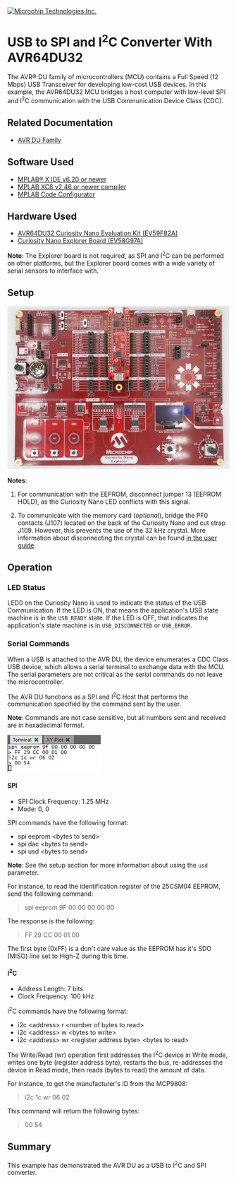 <!-- Please do not change this logo with link -->

<a target="_blank" href="https://www.microchip.com/" id="top-of-page">
   <picture>
      <source media="(prefers-color-scheme: light)" srcset="images/mchp_logo_light.png" width="350">
      <source media="(prefers-color-scheme: dark)" srcset="images/mchp_logo_dark.png" width="350">
      <img alt="Microchip Technologies Inc." src="https://www.microchip.com/content/experience-fragments/mchp/en_us/site/header/master/_jcr_content/root/responsivegrid/header/logo.coreimg.100.300.png/1605828081463/microchip.png">
   </picture>
</a>

# USB to SPI and I<sup>2</sup>C Converter With AVR64DU32

The AVR&reg; DU family of microcontrollers (MCU) contains a Full Speed (12 Mbps) USB Transceiver for developing low-cost USB devices. In this example, the AVR64DU32 MCU bridges a host computer with low-level SPI and I<sup>2</sup>C communication with the USB Communication Device Class (CDC). 

## Related Documentation
- [AVR DU Family](https://www.microchip.com/en-us/products/microcontrollers-and-microprocessors/8-bit-mcus/avr-mcus/avr-du?utm_source=GitHub&utm_medium=TextLink&utm_campaign=MCU8_AVR-DU&utm_content=avr64du32-serial-bridge-mplab-mcc-github&utm_bu=MCU08)  

## Software Used

- [MPLAB&reg; X IDE v6.20 or newer](https://www.microchip.com/en-us/tools-resources/develop/mplab-x-ide?utm_source=GitHub&utm_medium=TextLink&utm_campaign=MCU8_AVR-DU&utm_content=avr64du32-serial-bridge-mplab-mcc-github&utm_bu=MCU08)
- [MPLAB XC8 v2.46 or newer compiler](https://www.microchip.com/en-us/tools-resources/develop/mplab-xc-compilers?utm_source=GitHub&utm_medium=TextLink&utm_campaign=MCU8_AVR-DU&utm_content=avr64du32-serial-bridge-mplab-mcc-github&utm_bu=MCU08)
- [MPLAB Code Configurator](https://www.microchip.com/en-us/tools-resources/configure/mplab-code-configurator?utm_source=GitHub&utm_medium=TextLink&utm_campaign=MCU8_AVR-DU&utm_content=avr64du32-serial-bridge-mplab-mcc-github&utm_bu=MCU08)

## Hardware Used

- [AVR64DU32 Curiosity Nano Evaluation Kit (EV59F82A)](https://www.microchip.com/en-us/development-tool/EV59F82A?utm_source=GitHub&utm_medium=TextLink&utm_campaign=MCU8_AVR-DU&utm_content=avr64du32-serial-bridge-mplab-mcc-github&utm_bu=MCU08)
- [Curiosity Nano Explorer Board (EV58G97A)](https://www.microchip.com/en-us/development-tool/EV58G97A?utm_source=GitHub&utm_medium=TextLink&utm_campaign=MCU8_AVR-DU&utm_content=avr64du32-serial-bridge-mplab-mcc-github&utm_bu=MCU08)

**Note**: The Explorer board is not required, as SPI and I<sup>2</sup>C can be performed on other platforms, but the Explorer board comes with a wide variety of serial sensors to interface with. 

## Setup

![Explorer board image](./images/board.JPG)

**Notes**: 

1. For communication with the EEPROM, disconnect jumper 13 (EEPROM HOLD), as the Curiosity Nano LED conflicts with this signal.

2. To communicate with the memory card (*optional*), bridge the PF0 contacts (J107) located on the back of the Curiosity Nano and cut strap J109. However, this prevents the use of the 32 kHz crystal. More information about disconnecting the crystal can be found [in the user guide](https://onlinedocs.microchip.com/oxy/GUID-6E827030-13B3-4E71-AB50-A32EBF5333B9-en-US-1/GUID-A9D2F79F-11A0-43BB-BAB1-0A87B0D59138.html#GUID-A9D2F79F-11A0-43BB-BAB1-0A87B0D59138). 

## Operation

### LED Status

LED0 on the Curiosity Nano is used to indicate the status of the USB Communication. If the LED is ON, that means the application's USB state machine is in the `USB_READY` state. If the LED is OFF, that indicates the application's state machine is in `USB_DISCONNECTED` or `USB_ERROR`.

### Serial Commands

When a USB is attached to the AVR DU, the device enumerates a CDC Class USB device, which allows a serial terminal to exchange data with the MCU. The serial parameters are not critical as the serial commands do not leave the microcontroller.  

The AVR DU functions as a SPI and I<sup>2</sup>C Host that performs the communication specified by the command sent by the user.

**Note**: Commands are not case sensitive, but all numbers sent and received are in hexadecimal format.  

![Serial Terminal Output](./images/serialTerminalOutput.png)  

#### SPI

- SPI Clock Frequency: 1.25 MHz
- Mode: 0, 0

SPI commands have the following format:

- spi eeprom \<bytes to send\>  
- spi dac \<bytes to send\>
- spi usd \<bytes to send\>

**Note**: See the setup section for more information about using the `usd` parameter.

For instance, to read the identification register of the 25CSM04 EEPROM, send the following command: 

> spi eeprom 9F 00 00 00 00 00 

The response is the following:

> FF 29 CC 00 01 00

The first byte (0xFF) is a don't care value as the EEPROM has it's SDO (MISO) line set to High-Z during this time.

#### I<sup>2</sup>C

- Address Length: 7 bits
- Clock Frequency: 100 kHz

I<sup>2</sup>C commands have the following format:

- i2c \<address\> r \<number of bytes to read>
- i2c \<address\> w \<bytes to write>
- i2c \<address\> wr \<register address byte> \<bytes to read\>

The Write/Read (wr) operation first addresses the I<sup>2</sup>C device in Write mode, writes one byte (register address byte), restarts the bus, re-addresses the device in Read mode, then reads (bytes to read) the amount of data. 

For instance, to get the manufacturer's ID from the MCP9808:
> i2c 1c wr 06 02

This command will return the following bytes:
> 00 54

## Summary

This example has demonstrated the AVR DU as a USB to I<sup>2</sup>C and SPI converter.